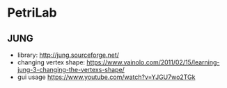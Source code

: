 # PetriLab

## JUNG

* library: http://jung.sourceforge.net/
* changing vertex shape: https://www.vainolo.com/2011/02/15/learning-jung-3-changing-the-vertexs-shape/
* gui usage https://www.youtube.com/watch?v=YJGU7wo2TGk

